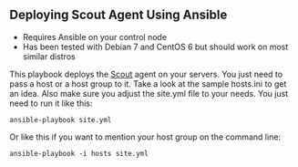 ## Deploying Scout Agent Using Ansible

- Requires Ansible on your control node
- Has been tested with Debian 7 and CentOS 6 but should work on most similar distros

This playbook deploys the [Scout](https://scoutapp.com/) agent on your servers.
You just need to pass a host or a host group to it. Take a look
at the sample hosts.ini to get an idea. Also make sure you adjust
the site.yml file to your needs. You just need to run it like this:

	ansible-playbook site.yml

Or like this if you want to mention your host group on the command line:

	ansible-playbook -i hosts site.yml

